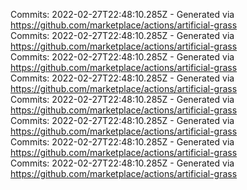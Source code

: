 Commits: 2022-02-27T22:48:10.285Z - Generated via https://github.com/marketplace/actions/artificial-grass
<br>
Commits: 2022-02-27T22:48:10.285Z - Generated via https://github.com/marketplace/actions/artificial-grass
<br>
Commits: 2022-02-27T22:48:10.285Z - Generated via https://github.com/marketplace/actions/artificial-grass
<br>
Commits: 2022-02-27T22:48:10.285Z - Generated via https://github.com/marketplace/actions/artificial-grass
<br>
Commits: 2022-02-27T22:48:10.285Z - Generated via https://github.com/marketplace/actions/artificial-grass
<br>
Commits: 2022-02-27T22:48:10.285Z - Generated via https://github.com/marketplace/actions/artificial-grass
<br>
Commits: 2022-02-27T22:48:10.285Z - Generated via https://github.com/marketplace/actions/artificial-grass
<br>
Commits: 2022-02-27T22:48:10.285Z - Generated via https://github.com/marketplace/actions/artificial-grass
<br>
